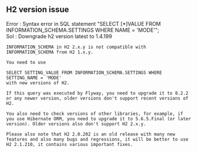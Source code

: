 ## H2 version issue

Error : Syntax error in SQL statement "SELECT [*]VALUE FROM INFORMATION_SCHEMA.SETTINGS WHERE NAME = 'MODE'";    
Sol   : Downgrade h2 version latest to 1.4.199    

```
INFORMATION_SCHEMA in H2 2.x.y is not compatible with INFORMATION_SCHEMA from H2 1.x.y.

You need to use

SELECT SETTING_VALUE FROM INFORMATION_SCHEMA.SETTINGS WHERE SETTING_NAME = 'MODE'
with new versions of H2.

If this query was executed by Flyway, you need to upgrade it to 8.2.2 or any newer version, older versions don't support recent versions of H2.

You also need to check versions of other libraries, for example, if you use Hibernate ORM, you need to upgrade it to 5.6.5.Final (or later version). Older versions also don't support H2 2.x.y.

Please also note that H2 2.0.202 is an old release with many new features and also many bugs and regressions, it will be better to use H2 2.1.210, it contains various important fixes.
```